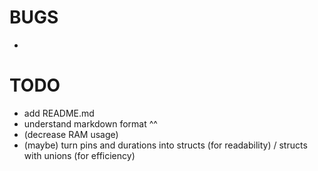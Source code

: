 # BUGS
- 

# TODO
- add README.md
- understand markdown format ^^
- (decrease RAM usage)
- (maybe) turn pins and durations into structs (for readability) / structs with unions (for efficiency)